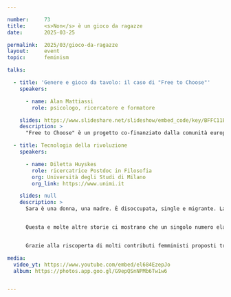 ```yaml
---

number:     73
title:      <s>Non</s> è un gioco da ragazze
date:       2025-03-25

permalink:  2025/03/gioco-da-ragazze
layout:     event
topic:      feminism

talks:

  - title: 'Genere e gioco da tavolo: il caso di "Free to Choose"'
    speakers:

      - name: Alan Mattiassi
        role: psicologo, ricercatore e formatore

    slides: https://www.slideshare.net/slideshow/embed_code/key/BFFC11EGwS5HbN
    description: >
      "Free to Choose" è un progetto co-finanziato dalla comunità europea per la creazione di un gioco da tavolo omonimo con l'obiettivo di contrastare gli stereotipi di genere nel mondo lavorativo. Lo sviluppo del gioco all'interno del progetto è stato basato su una serie di ricerche sullo status quo degli stereotipi di genere, ed in particolare su quelle legate al gioco. Dall'analisi dei dati, abbiamo scoperto che alcune attività all'interno dei giochi (es. combattere, personalizzare, concentrarsi) sono considerate più o meno attività "da maschi" o "da femmine", che alcuni elementi dei giochi possono dare informazioni su un processo di design orientato ad uno specifico genere, e che maschi e femmine giocano con frequenze diverse, in sessioni di gioco di durata differente e soprattutto per motivazioni diverse. L'intervento illustrerà tutti questi risultati e come il design del gioco Free to Choose è stato influenzato da esse.

  - title: Tecnologia della rivoluzione
    speakers:

      - name: Diletta Huyskes
        role: ricercatrice Postdoc in Filosofia
        org: Università degli Studi di Milano
        org_link: https://www.unimi.it

    slides: null
    description: >
      Sara è una donna, una madre. È disoccupata, single e migrante. La sua è un’identità stratificata, unica e irripetibile. Queste caratteristiche sociali la renderanno sospetta per tutta la vita. Perché per un modello matematico – e per il governo del suo paese – Sara è solo un insieme di indicatori che, sommati tra loro, generano un alto punteggio di rischio, una previsione statistica che la trasforma in una potenziale criminale. Ma la sua unica colpa è quella di essere se stessa, e di condividere un profilo simile ad altre persone esistite e accusate prima di lei.


      Questa e molte altre storie ci mostrano che un singolo numero elaborato da un algoritmo può cambiare le sorti di interi gruppi sociali, rischiando un ritorno a ingiustizie antiche, oggi amplificate dal modo in cui stiamo usando questi strumenti. Ripercorrendo la storia della tecnologia possiamo attraversare anche quella dell’esclusione sociale: ogni invenzione, dalla bicicletta al forno a microonde, fino all’intelligenza artificiale, è il risultato di scelte precise, valori e compromessi umani che causano forti impatti sulla società.


      Grazie alla riscoperta di molti contributi femministi proposti tra gli anni settanta e duemila, Diletta Huyskes e il suo libro <a href="https://www.ilsaggiatore.com/libro/tecnologia-della-rivoluzione">Tecnologia della rivoluzione</a> ci spingono a riflettere su come intervenire per fare in modo che le rivoluzioni tecnologiche non portino a involuzioni sociali.

media:
  video_yt: https://www.youtube.com/embed/el684EzepJo
  album: https://photos.app.goo.gl/G9epQSnNPMb6Tw1w6


---
```


